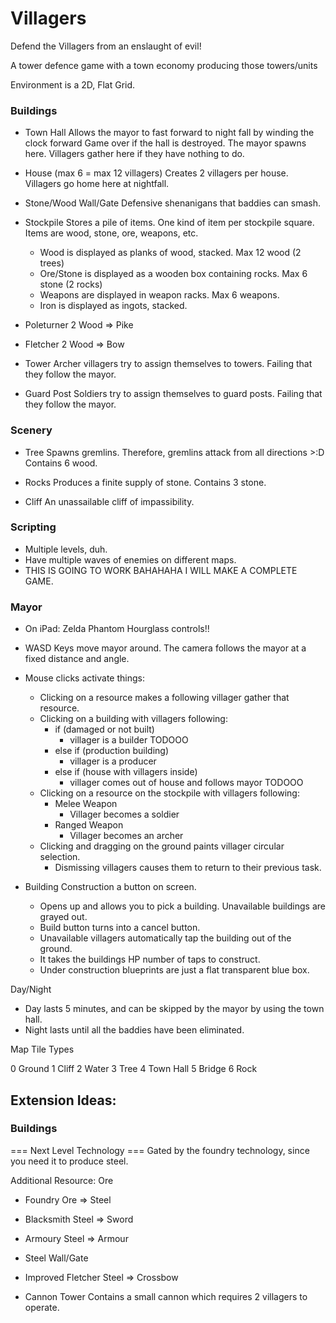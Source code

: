 # Villagers

Defend the Villagers from an enslaught of evil!

A tower defence game with a town economy producing those towers/units

Environment is a 2D, Flat Grid.

### Buildings

- Town Hall
Allows the mayor to fast forward to night fall by winding the clock forward
Game over if the hall is destroyed.
The mayor spawns here.
Villagers gather here if they have nothing to do.

- House (max 6 = max 12 villagers)
Creates 2 villagers per house. Villagers go home here at nightfall.

- Stone/Wood Wall/Gate
Defensive shenanigans that baddies can smash.

- Stockpile
Stores a pile of items. One kind of item per stockpile square. Items are wood, stone, ore, weapons, etc.
	- Wood is displayed as planks of wood, stacked. Max 12 wood (2 trees)
	- Ore/Stone is displayed as a wooden box containing rocks. Max 6 stone (2 rocks)
	- Weapons are displayed in weapon racks. Max 6 weapons.
	- Iron is displayed as ingots, stacked.

- Poleturner
2 Wood => Pike

- Fletcher
2 Wood => Bow

- Tower
Archer villagers try to assign themselves to towers. Failing that they follow the mayor.

- Guard Post
Soldiers try to assign themselves to guard posts. Failing that they follow the mayor.

### Scenery
- Tree
Spawns gremlins. Therefore, gremlins attack from all directions >:D
Contains 6 wood.

- Rocks
Produces a finite supply of stone.
Contains 3 stone.

- Cliff
An unassailable cliff of impassibility.

### Scripting
- Multiple levels, duh.
- Have multiple waves of enemies on different maps.
- THIS IS GOING TO WORK BAHAHAHA I WILL MAKE A COMPLETE GAME.

### Mayor

- On iPad: Zelda Phantom Hourglass controls!!

- WASD Keys move mayor around. The camera follows the mayor at a fixed distance and angle.
- Mouse clicks activate things:
	* Clicking on a resource makes a following villager gather that resource.
	* Clicking on a building with villagers following:
		+ if (damaged or not built)
			+ villager is a builder TODOOO
		+ else if (production building)
			+ villager is a producer
		+ else if (house with villagers inside)
			+ villager comes out of house and follows mayor TODOOO
	* Clicking on a resource on the stockpile with villagers following:
		+ Melee Weapon
			+ Villager becomes a soldier
		+ Ranged Weapon
			+ Villager becomes an archer
	* Clicking and dragging on the ground paints villager circular selection.
		+ Dismissing villagers causes them to return to their previous task.
- Building Construction a button on screen.
	* Opens up and allows you to pick a building. Unavailable buildings are grayed out.
	* Build button turns into a cancel button.
	* Unavailable villagers automatically tap the building out of the ground. 
	* It takes the buildings HP number of taps to construct.
	* Under construction blueprints are just a flat transparent blue box.

Day/Night
- Day lasts 5 minutes, and can be skipped by the mayor by using the town hall.
- Night lasts until all the baddies have been eliminated.

Map Tile Types

0 Ground
1 Cliff
2 Water
3 Tree
4 Town Hall
5 Bridge
6 Rock

## Extension Ideas:

### Buildings

=== Next Level Technology ===
Gated by the foundry technology, since you need it to produce steel.

Additional Resource: Ore

- Foundry
Ore => Steel

- Blacksmith
Steel => Sword

- Armoury
Steel => Armour

- Steel Wall/Gate

- Improved Fletcher
Steel => Crossbow

- Cannon Tower
Contains a small cannon which requires 2 villagers to operate.

